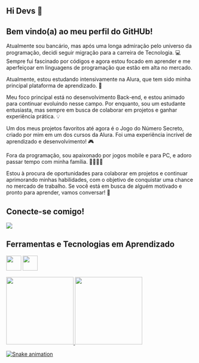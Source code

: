 ## Hi Devs 👋
## Bem vindo(a) ao meu perfil do GitHUb!

Atualmente sou bancário, mas após uma longa admiração pelo universo da programação, decidi seguir migração para a carreira de Tecnologia. 💻 
Sempre fui fascinado por códigos e agora estou focado em aprender e me aperfeiçoar em linguagens de programação que estão em alta no mercado.

Atualmente, estou estudando intensivamente na Alura, que tem sido minha principal plataforma de aprendizado. 🚀

Meu foco principal está no desenvolvimento Back-end, e estou animado para continuar evoluindo nesse campo. Por enquanto, sou um estudante entusiasta, mas sempre em busca de colaborar em projetos e ganhar experiência prática. 💡

Um dos meus projetos favoritos até agora é o Jogo do Número Secreto, criado por mim em um dos cursos da Alura. Foi uma experiência incrível de aprendizado e desenvolvimento! 🎮

Fora da programação, sou apaixonado por jogos mobile e para PC, e adoro passar tempo com minha família. 👨‍👩‍👧‍👦

Estou à procura de oportunidades para colaborar em projetos e continuar aprimorando minhas habilidades, com o objetivo de conquistar uma chance no mercado de trabalho. Se você está em busca de alguém motivado e pronto para aprender, vamos conversar! 🚀

## Conecte-se comigo!
<a href="https://www.linkedin.com/in/ehenriquec" target="_blank"><img loading="lazy" src="https://img.shields.io/badge/-LinkedIn-%230077B5?style=for-the-badge&logo=linkedin&logoColor=white" target="_blank"></a>

## Ferramentas e Tecnologias em Aprendizado
<img src="https://cdn.jsdelivr.net/gh/devicons/devicon@latest/icons/javascript/javascript-original.svg" width="40" height="40"/>    <img src="https://cdn.jsdelivr.net/gh/devicons/devicon@latest/icons/git/git-original.svg" width="40" height="40"/>


<div>
<a href="https://github.com/ehenriquec">
<img loading="lazy" height="180em" src="https://github-readme-stats.vercel.app/api/top-langs/?username=ehenriquec&layout=compact&langs_count=7&theme=dracula"/>
<img loading="lazy" height="180em" src="https://github-readme-stats.vercel.app/api?username=ehenriquec&show_icons=true&theme=dracula&include_all_commits=true&count_private=true"/>
</div>


  ![Snake animation](https://github.com/ehenriquec/ehenriquec/blob/output/github-contribution-grid-snake.svg)

          
          

          

